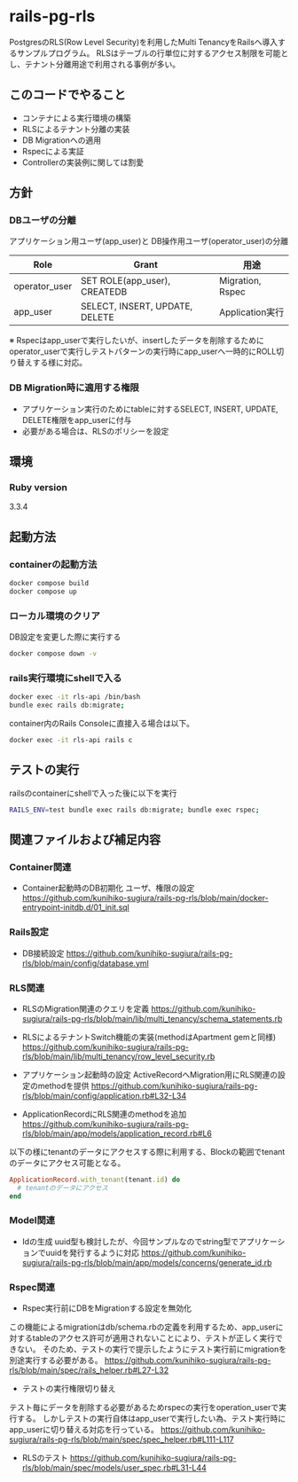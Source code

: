 # rails-pg-rls
PostgresのRLS(Row Level Security)を利用したMulti TenancyをRailsへ導入するサンプルプログラム。
RLSはテーブルの行単位に対するアクセス制限を可能とし、テナント分離用途で利用される事例が多い。

## このコードでやること
- コンテナによる実行環境の構築
- RLSによるテナント分離の実装
- DB Migrationへの適用
- Rspecによる実証
- Controllerの実装例に関しては割愛

## 方針
### DBユーザの分離
アプリケーション用ユーザ(app_user)と DB操作用ユーザ(operator_user)の分離

| Role          | Grant                          | 用途         　     |
|---------------|--------------------------------|------------------|
| operator_user | SET ROLE(app_user), CREATEDB   | Migration, Rspec |
| app_user      | SELECT, INSERT, UPDATE, DELETE | Application実行    |
※ Rspecはapp_userで実行したいが、insertしたデータを削除するためにoperator_userで実行しテストパターンの実行時にapp_userへ一時的にROLL切り替えする様に対応。

### DB Migration時に適用する権限
- アプリケーション実行のためにtableに対するSELECT, INSERT, UPDATE, DELETE権限をapp_userに付与
- 必要がある場合は、RLSのポリシーを設定

## 環境
### Ruby version
3.3.4

## 起動方法
### containerの起動方法
```sh
docker compose build
docker compose up
```

### ローカル環境のクリア
DB設定を変更した際に実行する
```sh
docker compose down -v
```

### rails実行環境にshellで入る
```sh
docker exec -it rls-api /bin/bash
bundle exec rails db:migrate;
```

container内のRails Consoleに直接入る場合は以下。
```sh
docker exec -it rls-api rails c
```

## テストの実行
railsのcontainerにshellで入った後に以下を実行

```sh
RAILS_ENV=test bundle exec rails db:migrate; bundle exec rspec;
```

## 関連ファイルおよび補足内容
### Container関連
- Container起動時のDB初期化
ユーザ、権限の設定
https://github.com/kunihiko-sugiura/rails-pg-rls/blob/main/docker-entrypoint-initdb.d/01_init.sql

### Rails設定
- DB接続設定
https://github.com/kunihiko-sugiura/rails-pg-rls/blob/main/config/database.yml

### RLS関連
- RLSのMigration関連のクエリを定義
https://github.com/kunihiko-sugiura/rails-pg-rls/blob/main/lib/multi_tenancy/schema_statements.rb

- RLSによるテナントSwitch機能の実装(methodはApartment gemと同様)
https://github.com/kunihiko-sugiura/rails-pg-rls/blob/main/lib/multi_tenancy/row_level_security.rb

- アプリケーション起動時の設定
ActiveRecordへMigration用にRLS関連の設定のmethodを提供
https://github.com/kunihiko-sugiura/rails-pg-rls/blob/main/config/application.rb#L32-L34

- ApplicationRecordにRLS関連のmethodを追加
https://github.com/kunihiko-sugiura/rails-pg-rls/blob/main/app/models/application_record.rb#L6

以下の様にtenantのデータにアクセスする際に利用する、Blockの範囲でtenantのデータにアクセス可能となる。
```rb
ApplicationRecord.with_tenant(tenant.id) do
  # tenantのデータにアクセス
end
```

### Model関連
- Idの生成
uuid型も検討したが、今回サンプルなのでstring型でアプリケーションでuuidを発行するように対応
https://github.com/kunihiko-sugiura/rails-pg-rls/blob/main/app/models/concerns/generate_id.rb

### Rspec関連
- Rspec実行前にDBをMigrationする設定を無効化

この機能によるmigrationはdb/schema.rbの定義を利用するため、app_userに対するtableのアクセス許可が適用されないことにより、テストが正しく実行できない。
そのため、テストの実行で提示したようにテスト実行前にmigrationを別途実行する必要がある。
https://github.com/kunihiko-sugiura/rails-pg-rls/blob/main/spec/rails_helper.rb#L27-L32

- テストの実行権限切り替え

テスト毎にデータを削除する必要があるためrspecの実行をoperation_userで実行する。
しかしテストの実行自体はapp_userで実行したい為、テスト実行時にapp_userに切り替える対応を行っている。
https://github.com/kunihiko-sugiura/rails-pg-rls/blob/main/spec/spec_helper.rb#L111-L117

- RLSのテスト
https://github.com/kunihiko-sugiura/rails-pg-rls/blob/main/spec/models/user_spec.rb#L31-L44
